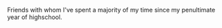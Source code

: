 ---
---

Friends  with whom I've spent a majority of my time since my penultimate year of highschool.
